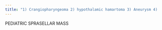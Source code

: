 ```yaml
---
title: "1) Crangiopharyngeoma 2) hypothalamic hamartoma 3) Aneurysm 4) Dermoid/teratoma 5) Pituitary adenoma 6) Hypothalamic glioma (NF)"
---
```

PEDIATRIC SPRASELLAR MASS

